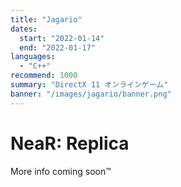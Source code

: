 ```yaml
---
title: "Jagario"
dates:
  start: "2022-01-14"
  end: "2022-01-17"
languages:
  - "C++"
recommend: 1000
summary: "DirectX 11 オンラインゲーム"
banner: "/images/jagario/banner.png"
---
```


# NeaR: Replica

More info coming soon™
